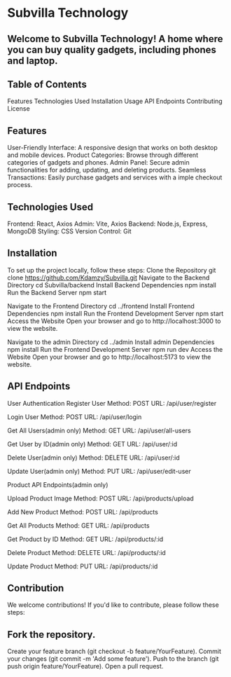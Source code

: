 Subvilla Technology
===================
Welcome to Subvilla Technology! A home where you can buy quality gadgets, including phones and laptop.
-----------------------------------------------------------------------------------------------------

Table of Contents
-----------------
Features
Technologies Used
Installation
Usage
API Endpoints
Contributing
License

Features
--------
User-Friendly Interface: A responsive design that works on both desktop and mobile devices.
Product Categories: Browse through different categories of gadgets and phones.
Admin Panel: Secure admin functionalities for adding, updating, and deleting products.
Seamless Transactions: Easily purchase gadgets and services with a imple checkout process.

Technologies Used
-----------------
Frontend: React, Axios
Admin: Vite, Axios
Backend: Node.js, Express, MongoDB
Styling: CSS 
Version Control: Git

Installation
------------
To set up the project locally, follow these steps:
Clone the Repository
git clone https://github.com/Kdamzy/Subvilla.git
Navigate to the Backend Directory
cd Subvilla/backend
Install Backend Dependencies
npm install
Run the Backend Server
npm start

Navigate to the Frontend Directory
cd ../frontend
Install Frontend Dependencies
npm install
Run the Frontend Development Server
npm start
Access the Website
Open your browser and go to http://localhost:3000 to view the website.

Navigate to the admin Directory
cd ../admin
Install admin Dependencies
npm install
Run the Frontend Development Server
npm run dev
Access the Website
Open your browser and go to http://localhost:5173 to view the website.

API Endpoints
-------------

User Authentication
Register User
Method: POST
URL: /api/user/register

Login User
Method: POST
URL: /api/user/login

Get All Users(admin only)
Method: GET
URL: /api/user/all-users

Get User by ID(admin only)
Method: GET
URL: /api/user/:id

Delete User(admin only)
Method: DELETE
URL: /api/user/:id

Update User(admin only)
Method: PUT
URL: /api/user/edit-user

Product API Endpoints(admin only)

Upload Product Image
Method: POST
URL: /api/products/upload

Add New Product
Method: POST
URL: /api/products

Get All Products
Method: GET
URL: /api/products


Get Product by ID
Method: GET
URL: /api/products/:id

Delete Product
Method: DELETE
URL: /api/products/:id

Update Product
Method: PUT
URL: /api/products/:id

Contribution
------------
We welcome contributions! If you'd like to contribute, please follow these steps:

Fork the repository.
-------------------
Create your feature branch (git checkout -b feature/YourFeature).
Commit your changes (git commit -m 'Add some feature').
Push to the branch (git push origin feature/YourFeature).
Open a pull request.
